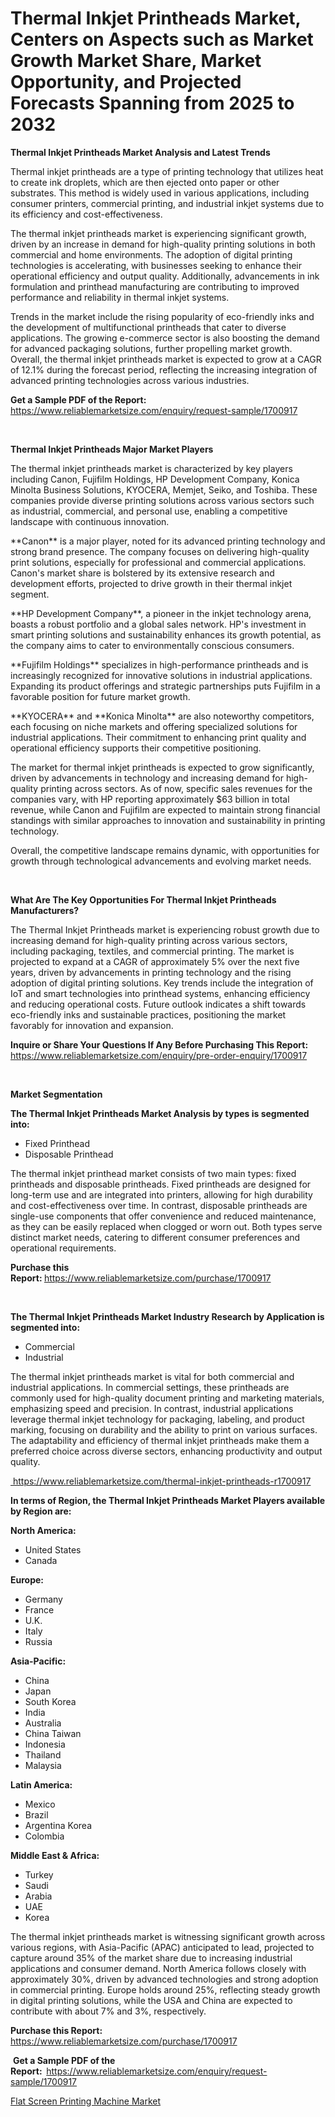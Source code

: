 <p><h1>Thermal Inkjet Printheads Market, Centers on Aspects such as Market Growth Market Share, Market Opportunity, and Projected Forecasts Spanning from 2025 to 2032</h1></p><p><strong>Thermal Inkjet Printheads Market Analysis and Latest Trends</strong></p>
<p><p>Thermal inkjet printheads are a type of printing technology that utilizes heat to create ink droplets, which are then ejected onto paper or other substrates. This method is widely used in various applications, including consumer printers, commercial printing, and industrial inkjet systems due to its efficiency and cost-effectiveness.</p><p>The thermal inkjet printheads market is experiencing significant growth, driven by an increase in demand for high-quality printing solutions in both commercial and home environments. The adoption of digital printing technologies is accelerating, with businesses seeking to enhance their operational efficiency and output quality. Additionally, advancements in ink formulation and printhead manufacturing are contributing to improved performance and reliability in thermal inkjet systems.</p><p>Trends in the market include the rising popularity of eco-friendly inks and the development of multifunctional printheads that cater to diverse applications. The growing e-commerce sector is also boosting the demand for advanced packaging solutions, further propelling market growth. Overall, the thermal inkjet printheads market is expected to grow at a CAGR of 12.1% during the forecast period, reflecting the increasing integration of advanced printing technologies across various industries.</p></p>
<p><strong>Get a Sample PDF of the Report:&nbsp;</strong> <a href="https://www.reliablemarketsize.com/enquiry/request-sample/1700917?utm_campaign=2176&utm_medium=2&utm_source=Github&utm_content=ia&utm_term=27032025&utm_id=thermal-inkjet-printheads">https://www.reliablemarketsize.com/enquiry/request-sample/1700917</a></p>
<p>&nbsp;</p>
<p><strong>Thermal Inkjet Printheads Major Market Players</strong></p>
<p><p>The thermal inkjet printheads market is characterized by key players including Canon, Fujifilm Holdings, HP Development Company, Konica Minolta Business Solutions, KYOCERA, Memjet, Seiko, and Toshiba. These companies provide diverse printing solutions across various sectors such as industrial, commercial, and personal use, enabling a competitive landscape with continuous innovation.</p><p>**Canon** is a major player, noted for its advanced printing technology and strong brand presence. The company focuses on delivering high-quality print solutions, especially for professional and commercial applications. Canon's market share is bolstered by its extensive research and development efforts, projected to drive growth in their thermal inkjet segment.</p><p>**HP Development Company**, a pioneer in the inkjet technology arena, boasts a robust portfolio and a global sales network. HP's investment in smart printing solutions and sustainability enhances its growth potential, as the company aims to cater to environmentally conscious consumers. </p><p>**Fujifilm Holdings** specializes in high-performance printheads and is increasingly recognized for innovative solutions in industrial applications. Expanding its product offerings and strategic partnerships puts Fujifilm in a favorable position for future market growth.</p><p>**KYOCERA** and **Konica Minolta** are also noteworthy competitors, each focusing on niche markets and offering specialized solutions for industrial applications. Their commitment to enhancing print quality and operational efficiency supports their competitive positioning.</p><p>The market for thermal inkjet printheads is expected to grow significantly, driven by advancements in technology and increasing demand for high-quality printing across sectors. As of now, specific sales revenues for the companies vary, with HP reporting approximately $63 billion in total revenue, while Canon and Fujifilm are expected to maintain strong financial standings with similar approaches to innovation and sustainability in printing technology. </p><p>Overall, the competitive landscape remains dynamic, with opportunities for growth through technological advancements and evolving market needs.</p></p>
<p>&nbsp;</p>
<p><strong>What Are The Key Opportunities For Thermal Inkjet Printheads Manufacturers?</strong></p>
<p><p>The Thermal Inkjet Printheads market is experiencing robust growth due to increasing demand for high-quality printing across various sectors, including packaging, textiles, and commercial printing. The market is projected to expand at a CAGR of approximately 5% over the next five years, driven by advancements in printing technology and the rising adoption of digital printing solutions. Key trends include the integration of IoT and smart technologies into printhead systems, enhancing efficiency and reducing operational costs. Future outlook indicates a shift towards eco-friendly inks and sustainable practices, positioning the market favorably for innovation and expansion.</p></p>
<p><strong>Inquire or Share Your Questions If Any Before Purchasing This Report:</strong> <a href="https://www.reliablemarketsize.com/enquiry/pre-order-enquiry/1700917?utm_campaign=2176&utm_medium=2&utm_source=Github&utm_content=ia&utm_term=27032025&utm_id=thermal-inkjet-printheads">https://www.reliablemarketsize.com/enquiry/pre-order-enquiry/1700917</a></p>
<p>&nbsp;</p>
<p><strong>Market Segmentation</strong></p>
<p><strong>The Thermal Inkjet Printheads Market Analysis by types is segmented into:</strong></p>
<p><ul><li>Fixed Printhead</li><li>Disposable Printhead</li></ul></p>
<p><p>The thermal inkjet printhead market consists of two main types: fixed printheads and disposable printheads. Fixed printheads are designed for long-term use and are integrated into printers, allowing for high durability and cost-effectiveness over time. In contrast, disposable printheads are single-use components that offer convenience and reduced maintenance, as they can be easily replaced when clogged or worn out. Both types serve distinct market needs, catering to different consumer preferences and operational requirements.</p></p>
<p><strong>Purchase this Report:&nbsp;</strong><a href="https://www.reliablemarketsize.com/purchase/1700917?utm_campaign=2176&utm_medium=2&utm_source=Github&utm_content=ia&utm_term=27032025&utm_id=thermal-inkjet-printheads">https://www.reliablemarketsize.com/purchase/1700917</a></p>
<p>&nbsp;</p>
<p><strong>The Thermal Inkjet Printheads Market Industry Research by Application is segmented into:</strong></p>
<p><ul><li>Commercial</li><li>Industrial</li></ul></p>
<p><p>The thermal inkjet printheads market is vital for both commercial and industrial applications. In commercial settings, these printheads are commonly used for high-quality document printing and marketing materials, emphasizing speed and precision. In contrast, industrial applications leverage thermal inkjet technology for packaging, labeling, and product marking, focusing on durability and the ability to print on various surfaces. The adaptability and efficiency of thermal inkjet printheads make them a preferred choice across diverse sectors, enhancing productivity and output quality.</p></p>
<p><a href="https://www.reliablemarketsize.com/thermal-inkjet-printheads-r1700917?utm_campaign=2176&utm_medium=2&utm_source=Github&utm_content=ia&utm_term=27032025&utm_id=thermal-inkjet-printheads">&nbsp;https://www.reliablemarketsize.com/thermal-inkjet-printheads-r1700917</a></p>
<p><strong>In terms of Region, the Thermal Inkjet Printheads Market Players available by Region are:</strong></p>
<p>
    <p> <strong> North America: </strong>
        <ul>
            <li>United States</li>
            <li>Canada</li>
        </ul>
        </p> 
    <p> <strong> Europe: </strong>
        <ul>
            <li>Germany</li>
            <li>France</li>
            <li>U.K.</li>
            <li>Italy</li>
            <li>Russia</li>
        </ul>
        </p> 
    <p> <strong> Asia-Pacific: </strong>
        <ul>
            <li>China</li>
            <li>Japan</li>
            <li>South Korea</li>
            <li>India</li>
            <li>Australia</li>
            <li>China Taiwan</li>
            <li>Indonesia</li>
            <li>Thailand</li>
            <li>Malaysia</li>
        </ul>
        </p> 
    <p> <strong> Latin America: </strong>
        <ul>
            <li>Mexico</li>
            <li>Brazil</li>
            <li>Argentina Korea</li>
            <li>Colombia</li>
        </ul>
        </p> 
    <p> <strong> Middle East & Africa: </strong>
        <ul>
            <li>Turkey</li>
            <li>Saudi</li>
            <li>Arabia</li>
            <li>UAE</li>
            <li>Korea</li>
        </ul>
    </p>
    </p>
<p><p>The thermal inkjet printheads market is witnessing significant growth across various regions, with Asia-Pacific (APAC) anticipated to lead, projected to capture around 35% of the market share due to increasing industrial applications and consumer demand. North America follows closely with approximately 30%, driven by advanced technologies and strong adoption in commercial printing. Europe holds around 25%, reflecting steady growth in digital printing solutions, while the USA and China are expected to contribute with about 7% and 3%, respectively.</p></p>
<p><strong>Purchase this Report: </strong><a href="https://www.reliablemarketsize.com/purchase/1700917?utm_campaign=2176&utm_medium=2&utm_source=Github&utm_content=ia&utm_term=27032025&utm_id=thermal-inkjet-printheads">https://www.reliablemarketsize.com/purchase/1700917</a></p>
<p>&nbsp;<strong>Get a Sample PDF of the Report:&nbsp;&nbsp;</strong><a href="https://www.reliablemarketsize.com/enquiry/request-sample/1700917?utm_campaign=2176&utm_medium=2&utm_source=Github&utm_content=ia&utm_term=27032025&utm_id=thermal-inkjet-printheads">https://www.reliablemarketsize.com/enquiry/request-sample/1700917</a></p>
<p><strong></strong></p>
<p><p><a href="https://github.com/santosh758595/Market-Research-Report-List-7/blob/main/flat-screen-printing-machine-market.md?utm_campaign=2176&utm_medium=2&utm_source=Github&utm_content=ia&utm_term=27032025&utm_id=thermal-inkjet-printheads">Flat Screen Printing Machine Market</a></p></p>